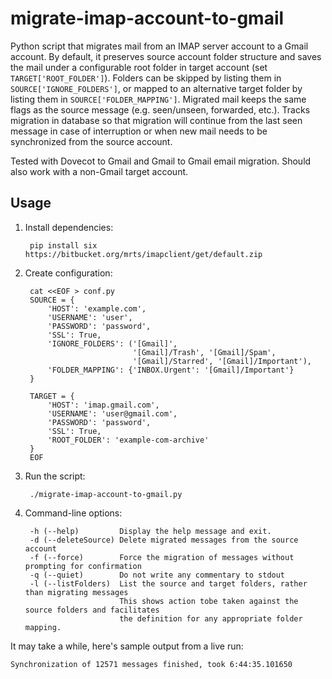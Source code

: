 migrate-imap-account-to-gmail
=============================

Python script that migrates mail from an IMAP server account to a Gmail
account. By default, it preserves source account folder structure and saves
the mail under a configurable root folder in target account (set
`TARGET['ROOT_FOLDER']`). Folders can be skipped by listing them in
`SOURCE['IGNORE_FOLDERS']`, or mapped to an alternative target folder by
listing them in `SOURCE['FOLDER_MAPPING']`. Migrated mail keeps the same flags
as the source message (e.g. seen/unseen, forwarded, etc.). Tracks migration in
database so that migration will continue from the last seen message in case of
interruption or when new mail needs to be synchronized from the source account.

Tested with Dovecot to Gmail and Gmail to Gmail email migration.
Should also work with a non-Gmail target account.

Usage
-----

1. Install dependencies:

        pip install six https://bitbucket.org/mrts/imapclient/get/default.zip

1. Create configuration:

        cat <<EOF > conf.py
        SOURCE = {
            'HOST': 'example.com',
            'USERNAME': 'user',
            'PASSWORD': 'password',
            'SSL': True,
            'IGNORE_FOLDERS': ('[Gmail]',
                               '[Gmail]/Trash', '[Gmail]/Spam',
                               '[Gmail]/Starred', '[Gmail]/Important'),
            'FOLDER_MAPPING': {'INBOX.Urgent': '[Gmail]/Important'}
        }

        TARGET = {
            'HOST': 'imap.gmail.com',
            'USERNAME': 'user@gmail.com',
            'PASSWORD': 'password',
            'SSL': True,
            'ROOT_FOLDER': 'example-com-archive'
        }
        EOF

1. Run the script:

        ./migrate-imap-account-to-gmail.py

1. Command-line options:

        -h (--help)         Display the help message and exit.
        -d (--deleteSource) Delete migrated messages from the source account
        -f (--force)        Force the migration of messages without prompting for confirmation
        -q (--quiet)        Do not write any commentary to stdout
        -l (--listFolders)  List the source and target folders, rather than migrating messages
                            This shows action tobe taken against the source folders and facilitates
                            the definition for any appropriate folder mapping.

It may take a while, here's sample output from a live run:

    Synchronization of 12571 messages finished, took 6:44:35.101650

